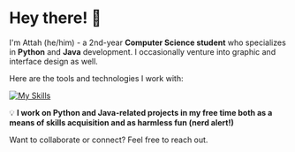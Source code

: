 # Hey there! 👋

I'm Attah (he/him) - a 2nd-year **Computer Science student** who specializes in **Python** and **Java** development. I occasionally venture into graphic and interface design as well. 

Here are the tools and technologies I work with:  

[![My Skills](https://skillicons.dev/icons?i=html,css,javascript,python,flask,java,postgresql,sqlite,figma,git)](https://skillicons.dev)


💡 **I work on Python and Java-related projects in my free time both as a means of skills acquisition and as harmless fun (nerd alert!)** 

Want to collaborate or connect? Feel free to reach out.
